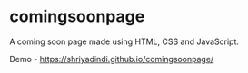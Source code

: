 # comingsoonpage
A coming soon page made using HTML, CSS and JavaScript.

Demo - https://shriyadindi.github.io/comingsoonpage/
